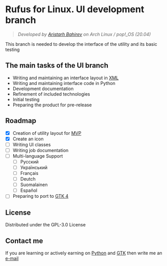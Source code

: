 # Rufus for Linux. UI development branch

> *Developed by [Aristarh Bahirev](https://github.com/AristarhBahirev) on Arch Linux / pop!_OS (20.04)*

This branch is needed to develop the interface of the utility and its basic testing

## The main tasks of the UI branch
+ Writing and maintaining an interface layout in [XML](https://www.w3.org/XML/)
+ Writing and maintaining interface code in Python
+ Development documentation
+ Refinement of included technologies
+ Initial testing
+ Preparing the product for pre-release

## Roadmap
- [x] Creation of utility layout for [MVP](https://en.wikipedia.org/wiki/Minimum_viable_product)
- [x] Creatе an icon
- [ ] Writing UI classes
- [ ] Writing job documentation
- [ ] Multi-language Support
    - [ ] Русский
    - [ ] Український
    - [ ] Français
    - [ ] Deutch
    - [ ] Suomalainen
    - [ ] Español
- [ ] Preparing to port to [GTK 4](https://www.gtk.org/docs/)

## License
Distributed under the GPL-3.0 License

## Contact me
If you are learning or actively earning on 
[Python](https://www.python.org/) and [GTK](https://www.gtk.org/) 
then write me an [e-mail](bahirev94@bk.ru)

